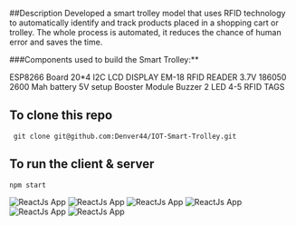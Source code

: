 ##Description
Developed a smart trolley model that uses RFID technology to automatically identify and track products placed in a shopping cart or trolley. The whole process is automated, it reduces the chance of human error and saves the time.

###Components used to build the Smart Trolley:**

ESP8266 Board
20*4 I2C LCD DISPLAY
EM-18 RFID READER
3.7V 186050 2600 Mah battery
5V setup Booster Module
Buzzer
2 LED
4-5 RFID TAGS

## To clone this repo

```git bash
 git clone git@github.com:Denver44/IOT-Smart-Trolley.git
```

## To run the client & server

```git bash
npm start
```

![ReactJs App](https://raw.githubusercontent.com/Denver44/IOT-Smart-Trolley/main/doc/SmartTrolleyBoard.PNG)
![ReactJs App](https://raw.githubusercontent.com/Denver44/IOT-Smart-Trolley/main/doc/screenshot/picture-1.png)
![ReactJs App](https://raw.githubusercontent.com/Denver44/IOT-Smart-Trolley/main/doc/screenshot/picture-2.png)
![ReactJs App](https://raw.githubusercontent.com/Denver44/IOT-Smart-Trolley/main/doc/screenshot/picture-3.png)
![ReactJs App](https://raw.githubusercontent.com/Denver44/IOT-Smart-Trolley/main/doc/screenshot/picture-4.png)
![ReactJs App](https://raw.githubusercontent.com/Denver44/IOT-Smart-Trolley/main/doc/screenshot/picture-5.png)
